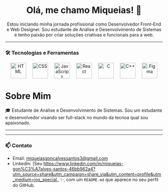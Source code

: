 <h1 align="center">Olá, me chamo Miqueias! 👋</h1>

<p align="center">
  Estou iniciando minha jornada profissional como Desenvolvedor Front-End e Web Designer. 
  Sou estudante de Análise e Desenvolvimento de Sistemas e tenho paixão por criar soluções criativas e funcionais para a web.
</p>

---

### 🛠️ Tecnologias e Ferramentas
<div align="center" style="display: flex; justify-content: center; gap: 20px; flex-wrap: wrap;">
  <img height="50" src="https://cdn.jsdelivr.net/gh/devicons/devicon/icons/html5/html5-original.svg" alt="HTML" style="transition: transform 0.3s;">
  <img height="50" src="https://cdn.jsdelivr.net/gh/devicons/devicon/icons/css3/css3-original.svg" alt="CSS" style="transition: transform 0.3s;">
  <img height="50" src="https://cdn.jsdelivr.net/gh/devicons/devicon/icons/javascript/javascript-original.svg" alt="JavaScript" style="transition: transform 0.3s;">
  <img height="50" src="https://cdn.jsdelivr.net/gh/devicons/devicon/icons/react/react-original.svg" alt="React" style="transition: transform 0.3s;">
  <img height="50" src="https://cdn.jsdelivr.net/gh/devicons/devicon/icons/c/c-original.svg" alt="C" style="transition: transform 0.3s;">
  <img height="50" src="https://cdn.jsdelivr.net/gh/devicons/devicon/icons/cplusplus/cplusplus-original.svg" alt="C++" style="transition: transform 0.3s;">
  <img height="50" src="https://cdn.jsdelivr.net/gh/devicons/devicon/icons/figma/figma-original.svg" alt="Figma" style="transition: transform 0.3s;">
</div>



  <h1>Sobre Mim</h1><p></p>
🎓 Estudante de Análise e Desenvolvimento de Sistemas.
Sou um estudante e desenvolvedor visando ser full-stack no mundo da tecnoa qual sou apaixonado.

---


---

### 📫 Contato
- Email: [miqueiasgoncalvessantos3@gmail.com](mailto:miqueiasgoncalvessantos3@gmail.com)
- LinkedIn: [Seu https://www.linkedin.com/in/miqueias-gon%C3%A7alves-santos-46bb962a4?utm_source=share&utm_campaign=share_via&utm_content=profile&utm_medium=ios_special_ ✨, com um `README.md` que aparece no seu perfil do GitHub.